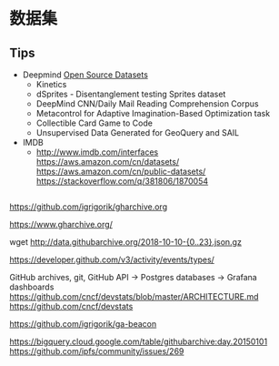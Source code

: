 # 数据集

## Tips

* Deepmind [Open Source Datasets](https://deepmind.com/research/open-source/open-source-datasets/)
  * Kinetics
  * dSprites - Disentanglement testing Sprites dataset
  * DeepMind CNN/Daily Mail Reading Comprehension Corpus
  * Metacontrol for Adaptive Imagination-Based Optimization task
  * Collectible Card Game to Code
  * Unsupervised Data Generated for GeoQuery and SAIL 
* IMDB
  * http://www.imdb.com/interfaces
https://aws.amazon.com/cn/datasets/
https://aws.amazon.com/cn/public-datasets/
https://stackoverflow.com/q/381806/1870054

```bash


```

https://github.com/igrigorik/gharchive.org

https://www.gharchive.org/

wget http://data.githubarchive.org/2018-10-10-{0..23}.json.gz

https://developer.github.com/v3/activity/events/types/

GitHub archives, git, GitHub API -> Postgres databases -> Grafana dashboards 
https://github.com/cncf/devstats/blob/master/ARCHITECTURE.md
https://github.com/cncf/devstats

https://github.com/igrigorik/ga-beacon

https://bigquery.cloud.google.com/table/githubarchive:day.20150101
https://github.com/ipfs/community/issues/269

